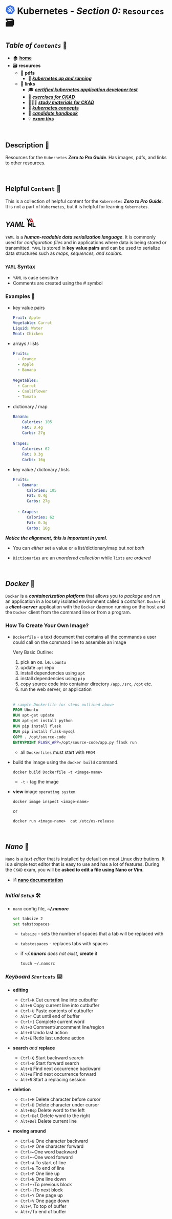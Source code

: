 # <img src="../assets/img/k8s.png" width="30px"> **Kubernetes** - ***Section 0:*** `Resources` 🗃️

<!-- 

replacing md links with html links

regex: \[\*\*([A-z0-9- *]{1,})\*\*\]\((https://[A-z0-9-./]{1,})\)
replace: <a href="$2" target="_blank">***$1***</a> 

-->


## ***Table*** *of* ***`Contents`*** 📜

* 🏠 [**home**](../README.md)
* 🗃️ **resources**
  * 📁 **pdfs**
    * 📖 <a href="https://aguerrero232.github.io/kubernetes-zero-to-pro/00-resources/pdfs/kubernetes-up-and-running.pdf" target="_blank">***kubernetes up and running***</a>
  * 🔗 **links**
    * 🎓 <a href="https://www.cncf.io/certification/ckad/" target="_blank">***certified kubernetes application developer test***</a>
    * 💪 <a href="https://github.com/dgkanatsios/CKAD-exercises" target="_blank">***exercises for CKAD***</a>
    * 🙇🏻‍♀️ <a href="https://github.com/lucassha/CKAD-resources" target="_blank">***study materials for CKAD***</a>
    * 🤔 <a href="https://kubernetes.io/docs/concepts/" target="_blank">***kubernetes concepts***</a>
    * 📓 <a href="https://www.cncf.io/certification/candidate-handbook" target="_blank">***candidate handbook***</a>
    * 💡 <a href="https://docs.linuxfoundation.org/tc-docs/certification/tips-cka-and-ckad" target="_blank">***exam tips***</a>

<br />

## **Description** 👀

Resources for the `Kubernetes` ***Zero to Pro Guide***. Has images, pdfs, and links to other resources.

<br />

## **Helpful** `Content` 📌

This is a collection of helpful content for the `Kubernetes` ***Zero to Pro Guide***. It is not a part of `Kubernetes`, but it is helpful for learning `Kubernetes`.

## ***YAML***  <img src="img/yaml.png" width="29px">

`YAML` is a ***human-readable data serialization language***. It is commonly used for *configuration files* and in applications where data is being stored or transmitted. `YAML` is stored in **key value pairs** and can be used to serialize data structures such as *maps, sequences, and scalars*.

### `YAML` **Syntax**

* `YAML` is case sensitive
* Comments are created using the # symbol

### **Examples** 🧩

* key value pairs

  ```yaml
  Fruit: Apple
  Vegetable: Carrot
  Liquid: Water
  Meat: Chicken
  ```

* arrays / lists

  ```yaml
  Fruits:
    - Orange
    - Apple
    - Banana

  Vegetables:
    - Carrot 
    - Cauliflower
    - Tomato
  ```

* dictionary / map

  ```yaml
  Banana:
      Calories: 105
      Fat: 0.4g
      Carbs: 27g

  Grapes:
      Calories: 62
      Fat: 0.3g
      Carbs: 16g
  ```

* key value / dictonary / lists

  ```yaml
  Fruits:
    - Banana:
        Calories: 105
        Fat: 0.4g
        Carbs: 27g

    - Grapes:
        Calories: 62
        Fat: 0.3g
        Carbs: 16g
  ```

***Notice the alignment, this is important in yaml.***

* You can *either* set a value or a list/dictionary/map but *not both*

* `Dictionaries` are an *unordered collection* while `lists` are *ordered*

<br>

## ***Docker*** 🐳

`Docker` is a ***containerization platform*** that allows you to *package* and *run* an application in a loosely isolated environment called a *container*. `Docker` is a ***client-server*** application with the `Docker` daemon running on the host and the `Docker` client from the command line or from a program.

### How To Create Your Own Image?

* `Dockerfile` - a text document that contains all the commands a user could call on the command line to assemble an image

  Very Basic Outline:
  1. pick an os. i.e. `ubuntu`
  2. update `apt` repo
  3. install dependencies using `apt`
  4. install dependencies using `pip`
  5. copy source code into container directory `/app`, `/src`, `/opt` etc.
  6. run the web server, or application

  <br />

    ```Dockerfile
    # sample Dockerfile for steps outlined above
    FROM Ubuntu
    RUN apt-get update
    RUN apt-get install python
    RUN pip install flask
    RUN pip install flask-mysql
    COPY . /opt/source-code
    ENTRYPOINT FLASK_APP=/opt/source-code/app.py flask run
    ```

  * all `Dockerfiles` must start with `FROM`

* build the image using the `docker build` command.

  ```shell
  docker build Dockerfile -t <image-name> 
  ```

  * `-t` - tag the image

* **view** image `operating system`

  ```shell
  docker image inspect <image-name>
  ```

  or

  ``` shell
  docker run <image-name>  cat /etc/os-release
  ```

<br>

## ***Nano*** 📝

`Nano` is a *text editor* that is installed by default on most Linux distributions. It is a simple text editor that is easy to use and has a lot of features. During the `CKAD` exam, you will be **asked to edit a file using Nano or Vim**.

* 🗎 <a href="https://www.nano-editor.org/" target="_blank">****nano documentation****</a>

### ***Initial `Setup`*** 🛠️

* `nano` config file, ***~/.nanorc***

    ```bash
    set tabsize 2
    set tabstospaces
    ```

  * `tabsize` - sets the number of spaces that a tab will be replaced with

  * `tabstospaces` - replaces tabs with spaces

  * if ***~/.nanorc*** *does not exist*, **create** it

      ```shell
      touch ~/.nanorc
      ```

### ***Keyboard `Shortcuts`*** ⌨️

<!-- regex for matching the commands for formatting -->
<!-- Ctrl\+[A-z0-9]{1,} -->
<!-- Alt\+[A-z0-9]{1,} -->

* **editing**
  * `Ctrl+K`    Cut current line into cutbuffer
  * `Alt+6` Copy current line into cutbuffer
  * `Ctrl+U` Paste contents of cutbuffer
  * `Alt+T` Cut until end of buffer
  * `Ctrl+]` Complete current word
  * `Alt+3` Comment/uncomment line/region
  * `Alt+U` Undo last action
  * `Alt+E` Redo last undone action

* **search** *and* **replace**
  * `Ctrl+Q`    Start backward search
  * `Ctrl+W` Start forward search
  * `Alt+Q` Find next occurrence backward
  * `Alt+W` Find next occurrence forward
  * `Alt+R` Start a replacing session

* **deletion**
  * `Ctrl+H` Delete character before cursor
  * `Ctrl+D` Delete character under cursor
  * `Alt+Bsp` Delete word to the left
  * `Ctrl+Del`    Delete word to the right
  * `Alt+Del` Delete current line

* **moving around**
  * `Ctrl+B`    One character backward
  * `Ctrl+F` One character forward
  * `Ctrl+←`One word backward
  * `Ctrl+→`One word forward
  * `Ctrl+A` To start of line
  * `Ctrl+E` To end of line
  * `Ctrl+P` One line up
  * `Ctrl+N` One line down
  * `Ctrl+↑`To previous block
  * `Ctrl+↓`To next block
  * `Ctrl+Y` One page up
  * `Ctrl+V` One page down
  * `Alt+\` To top of buffer
  * `Alt+/`To end of buffer
